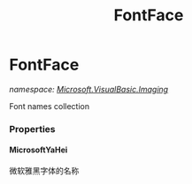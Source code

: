 ﻿---
title: FontFace
---

# FontFace
_namespace: [Microsoft.VisualBasic.Imaging](N-Microsoft.VisualBasic.Imaging.html)_

Font names collection



### Properties

#### MicrosoftYaHei
微软雅黑字体的名称


